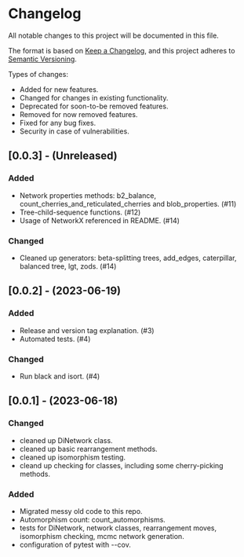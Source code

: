 # Changelog

All notable changes to this project will be documented in this file.

The format is based on [Keep a Changelog](https://keepachangelog.com/en/1.0.0/),
and this project adheres to [Semantic Versioning](https://semver.org/spec/v2.0.0.html).

Types of changes:
- Added for new features.
- Changed for changes in existing functionality.
- Deprecated for soon-to-be removed features.
- Removed for now removed features.
- Fixed for any bug fixes.
- Security in case of vulnerabilities.

## [0.0.3] - (Unreleased)

### Added

- Network properties methods: b2_balance, count_cherries_and_reticulated_cherries and blob_properties. (#11)
- Tree-child-sequence functions. (#12)
- Usage of NetworkX referenced in README. (#14)

### Changed

- Cleaned up generators: beta-splitting trees, add_edges, caterpillar, balanced tree, lgt, zods. (#14)

## [0.0.2] - (2023-06-19)

### Added

- Release and version tag explanation. (#3)
- Automated tests. (#4)

### Changed

- Run black and isort. (#4)

## [0.0.1] - (2023-06-18)

### Changed

- cleaned up DiNetwork class.
- cleaned up basic rearrangement methods.
- cleaned up isomorphism testing.
- cleand up checking for classes, including some cherry-picking methods.

### Added

- Migrated messy old code to this repo.
- Automorphism count: count_automorphisms.
- tests for DiNetwork, network classes, rearrangement moves, isomorphism checking, mcmc network generation.
- configuration of pytest with --cov.
